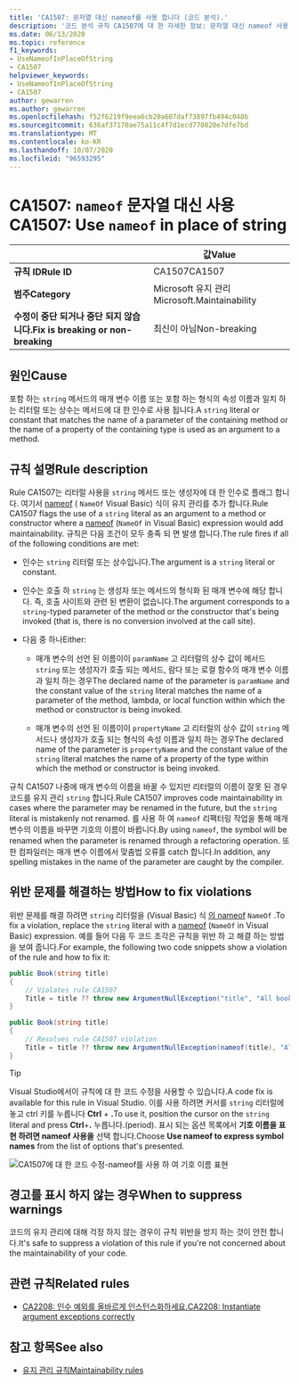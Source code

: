 ```yaml
---
title: 'CA1507: 문자열 대신 nameof를 사용 합니다 (코드 분석).'
description: '코드 분석 규칙 CA1507에 대 한 자세한 정보: 문자열 대신 nameof 사용'
ms.date: 06/13/2020
ms.topic: reference
f1_keywords:
- UseNameofInPlaceOfString
- CA1507
helpviewer_keywords:
- UseNameofInPlaceOfString
- CA1507
author: gewarren
ms.author: gewarren
ms.openlocfilehash: f52f6219f9eea6cb20a607daf73897fb494c048b
ms.sourcegitcommit: 636af37170ae75a11c4f7d1ecd770820e7dfe7bd
ms.translationtype: MT
ms.contentlocale: ko-KR
ms.lasthandoff: 10/07/2020
ms.locfileid: "96593295"
---
```

# <a name="ca1507-use-nameof-in-place-of-string"></a><span data-ttu-id="14cee-103">CA1507: `nameof` 문자열 대신 사용</span><span class="sxs-lookup"><span data-stu-id="14cee-103">CA1507: Use `nameof` in place of string</span></span>

| | <span data-ttu-id="14cee-104">값</span><span class="sxs-lookup"><span data-stu-id="14cee-104">Value</span></span> |
|-|-|
| <span data-ttu-id="14cee-105">**규칙 ID**</span><span class="sxs-lookup"><span data-stu-id="14cee-105">**Rule ID**</span></span> |<span data-ttu-id="14cee-106">CA1507</span><span class="sxs-lookup"><span data-stu-id="14cee-106">CA1507</span></span>|
| <span data-ttu-id="14cee-107">**범주**</span><span class="sxs-lookup"><span data-stu-id="14cee-107">**Category**</span></span> |<span data-ttu-id="14cee-108">Microsoft 유지 관리</span><span class="sxs-lookup"><span data-stu-id="14cee-108">Microsoft.Maintainability</span></span>|
| <span data-ttu-id="14cee-109">**수정이 중단 되거나 중단 되지 않습니다.**</span><span class="sxs-lookup"><span data-stu-id="14cee-109">**Fix is breaking or non-breaking**</span></span> |<span data-ttu-id="14cee-110">최신이 아님</span><span class="sxs-lookup"><span data-stu-id="14cee-110">Non-breaking</span></span>|

## <a name="cause"></a><span data-ttu-id="14cee-111">원인</span><span class="sxs-lookup"><span data-stu-id="14cee-111">Cause</span></span>

<span data-ttu-id="14cee-112">포함 하는 `string` 메서드의 매개 변수 이름 또는 포함 하는 형식의 속성 이름과 일치 하는 리터럴 또는 상수는 메서드에 대 한 인수로 사용 됩니다.</span><span class="sxs-lookup"><span data-stu-id="14cee-112">A `string` literal or constant that matches the name of a parameter of the containing method or the name of a property of the containing type is used as an argument to a method.</span></span>

## <a name="rule-description"></a><span data-ttu-id="14cee-113">규칙 설명</span><span class="sxs-lookup"><span data-stu-id="14cee-113">Rule description</span></span>

<span data-ttu-id="14cee-114">Rule CA1507는 리터럴 사용을 `string` 메서드 또는 생성자에 대 한 인수로 플래그 합니다. 여기서 [nameof](../../../csharp/language-reference/operators/nameof.md) ( `NameOf` Visual Basic) 식이 유지 관리를 추가 합니다.</span><span class="sxs-lookup"><span data-stu-id="14cee-114">Rule CA1507 flags the use of a `string` literal as an argument to a method or constructor where a [nameof](../../../csharp/language-reference/operators/nameof.md) (`NameOf` in Visual Basic) expression would add maintainability.</span></span> <span data-ttu-id="14cee-115">규칙은 다음 조건이 모두 충족 되 면 발생 합니다.</span><span class="sxs-lookup"><span data-stu-id="14cee-115">The rule fires if all of the following conditions are met:</span></span>

- <span data-ttu-id="14cee-116">인수는 `string` 리터럴 또는 상수입니다.</span><span class="sxs-lookup"><span data-stu-id="14cee-116">The argument is a `string` literal or constant.</span></span>

- <span data-ttu-id="14cee-117">인수는 호출 하 `string` 는 생성자 또는 메서드의 형식화 된 매개 변수에 해당 합니다. 즉, 호출 사이트와 관련 된 변환이 없습니다.</span><span class="sxs-lookup"><span data-stu-id="14cee-117">The argument corresponds to a `string`-typed parameter of the method or the constructor that's being invoked (that is, there is no conversion involved at the call site).</span></span>

- <span data-ttu-id="14cee-118">다음 중 하나</span><span class="sxs-lookup"><span data-stu-id="14cee-118">Either:</span></span>
  - <span data-ttu-id="14cee-119">매개 변수의 선언 된 이름이이 `paramName` 고 리터럴의 상수 값이 메서드 `string` 또는 생성자가 호출 되는 메서드, 람다 또는 로컬 함수의 매개 변수 이름과 일치 하는 경우</span><span class="sxs-lookup"><span data-stu-id="14cee-119">The declared name of the parameter is `paramName` and the constant value of the `string` literal matches the name of a parameter of the method, lambda, or local function within which the method or constructor is being invoked.</span></span>

  - <span data-ttu-id="14cee-120">매개 변수의 선언 된 이름이이 `propertyName` 고 리터럴의 상수 값이 `string` 메서드나 생성자가 호출 되는 형식의 속성 이름과 일치 하는 경우</span><span class="sxs-lookup"><span data-stu-id="14cee-120">The declared name of the parameter is `propertyName` and the constant value of the `string` literal matches the name of a property of the type within which the method or constructor is being invoked.</span></span>

<span data-ttu-id="14cee-121">규칙 CA1507 나중에 매개 변수의 이름을 바꿀 수 있지만 리터럴의 이름이 잘못 된 경우 코드를 유지 관리 `string` 합니다.</span><span class="sxs-lookup"><span data-stu-id="14cee-121">Rule CA1507 improves code maintainability in cases where the parameter may be renamed in the future, but the `string` literal is mistakenly not renamed.</span></span> <span data-ttu-id="14cee-122">를 사용 하 여 `nameof` 리팩터링 작업을 통해 매개 변수의 이름을 바꾸면 기호의 이름이 바뀝니다.</span><span class="sxs-lookup"><span data-stu-id="14cee-122">By using `nameof`, the symbol will be renamed when the parameter is renamed through a refactoring operation.</span></span> <span data-ttu-id="14cee-123">또한 컴파일러는 매개 변수 이름에서 맞춤법 오류를 catch 합니다.</span><span class="sxs-lookup"><span data-stu-id="14cee-123">In addition, any spelling mistakes in the name of the parameter are caught by the compiler.</span></span>

## <a name="how-to-fix-violations"></a><span data-ttu-id="14cee-124">위반 문제를 해결하는 방법</span><span class="sxs-lookup"><span data-stu-id="14cee-124">How to fix violations</span></span>

<span data-ttu-id="14cee-125">위반 문제를 해결 하려면 `string` 리터럴을 (Visual Basic) 식 [의 nameof](../../../csharp/language-reference/operators/nameof.md) `NameOf` .</span><span class="sxs-lookup"><span data-stu-id="14cee-125">To fix a violation, replace the `string` literal with a [nameof](../../../csharp/language-reference/operators/nameof.md) (`NameOf` in Visual Basic) expression.</span></span> <span data-ttu-id="14cee-126">예를 들어 다음 두 코드 조각은 규칙을 위반 하 고 해결 하는 방법을 보여 줍니다.</span><span class="sxs-lookup"><span data-stu-id="14cee-126">For example, the following two code snippets show a violation of the rule and how to fix it:</span></span>

```csharp
public Book(string title)
{
    // Violates rule CA1507
    Title = title ?? throw new ArgumentNullException("title", "All books must have a title.");
}
```

```csharp
public Book(string title)
{
    // Resolves rule CA1507 violation
    Title = title ?? throw new ArgumentNullException(nameof(title), "All books must have a title.");
}
```

> [!TIP]
> <span data-ttu-id="14cee-127">Visual Studio에서이 규칙에 대 한 코드 수정을 사용할 수 있습니다.</span><span class="sxs-lookup"><span data-stu-id="14cee-127">A code fix is available for this rule in Visual Studio.</span></span> <span data-ttu-id="14cee-128">이를 사용 하려면 커서를 `string` 리터럴에 놓고 ctrl 키를 누릅니다 **Ctrl** + **.**</span><span class="sxs-lookup"><span data-stu-id="14cee-128">To use it, position the cursor on the `string` literal and press **Ctrl**+**.**</span></span> <span data-ttu-id="14cee-129">누릅니다.</span><span class="sxs-lookup"><span data-stu-id="14cee-129">(period).</span></span> <span data-ttu-id="14cee-130">표시 되는 옵션 목록에서 **기호 이름을 표현 하려면 nameof 사용을** 선택 합니다.</span><span class="sxs-lookup"><span data-stu-id="14cee-130">Choose **Use nameof to express symbol names** from the list of options that's presented.</span></span>
>
> ![CA1507에 대 한 코드 수정-nameof를 사용 하 여 기호 이름 표현](media/ca1507-code-fix.PNG)

## <a name="when-to-suppress-warnings"></a><span data-ttu-id="14cee-132">경고를 표시 하지 않는 경우</span><span class="sxs-lookup"><span data-stu-id="14cee-132">When to suppress warnings</span></span>

<span data-ttu-id="14cee-133">코드의 유지 관리에 대해 걱정 하지 않는 경우이 규칙 위반을 방지 하는 것이 안전 합니다.</span><span class="sxs-lookup"><span data-stu-id="14cee-133">It's safe to suppress a violation of this rule if you're not concerned about the maintainability of your code.</span></span>

## <a name="related-rules"></a><span data-ttu-id="14cee-134">관련 규칙</span><span class="sxs-lookup"><span data-stu-id="14cee-134">Related rules</span></span>

- [<span data-ttu-id="14cee-135">CA2208: 인수 예외를 올바르게 인스턴스화하세요.</span><span class="sxs-lookup"><span data-stu-id="14cee-135">CA2208: Instantiate argument exceptions correctly</span></span>](ca2208.md)

## <a name="see-also"></a><span data-ttu-id="14cee-136">참고 항목</span><span class="sxs-lookup"><span data-stu-id="14cee-136">See also</span></span>

- [<span data-ttu-id="14cee-137">유지 관리 규칙</span><span class="sxs-lookup"><span data-stu-id="14cee-137">Maintainability rules</span></span>](maintainability-warnings.md)
